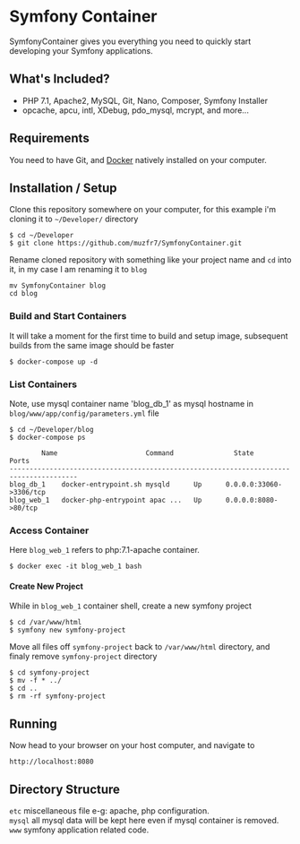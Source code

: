 # Symfony Container
SymfonyContainer gives you everything you need to quickly start developing your Symfony applications.

## What's Included?
* PHP 7.1, Apache2, MySQL, Git, Nano, Composer, Symfony Installer
* opcache, apcu, intl, XDebug, pdo_mysql, mcrypt, and more...

## Requirements
You need to have Git, and [Docker](https://www.docker.com/) natively installed on your computer.

## Installation / Setup
Clone this repository somewhere on your computer, for this example i'm cloning it to `~/Developer/` directory
```
$ cd ~/Developer
$ git clone https://github.com/muzfr7/SymfonyContainer.git
```
Rename cloned repository with something like your project name and `cd` into it, in my case I am renaming it to `blog`
```
mv SymfonyContainer blog
cd blog
```

### Build and Start Containers
It will take a moment for the first time to build and setup image, subsequent builds from the same image should be faster
```
$ docker-compose up -d
```

### List Containers
Note, use mysql container name 'blog_db_1' as mysql hostname in `blog/www/app/config/parameters.yml` file
```
$ cd ~/Developer/blog
$ docker-compose ps
```
```
        Name                      Command               State            Ports          
---------------------------------------------------------------------------------------
blog_db_1    docker-entrypoint.sh mysqld      Up      0.0.0.0:33060->3306/tcp 
blog_web_1   docker-php-entrypoint apac ...   Up      0.0.0.0:8080->80/tcp 
```
### Access Container
Here `blog_web_1` refers to php:7.1-apache container.
```
$ docker exec -it blog_web_1 bash
```

#### Create New Project
While in `blog_web_1` container shell, create a new symfony project
```
$ cd /var/www/html
$ symfony new symfony-project
```

Move all files off `symfony-project` back to `/var/www/html` directory, and finaly remove `symfony-project` directory
```
$ cd symfony-project
$ mv -f * ../
$ cd ..
$ rm -rf symfony-project
```

## Running
Now head to your browser on your host computer, and navigate to
```
http://localhost:8080
```

## Directory Structure
`etc` miscellaneous file e-g: apache, php configuration.<br />
`mysql` all mysql data will be kept here even if mysql container is removed.<br />
`www` symfony application related code.<br />